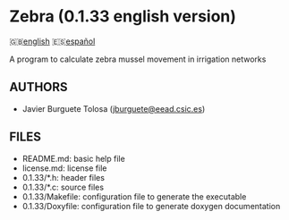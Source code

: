 Zebra (0.1.33 english version)
=============================

:uk:[english](README.md) :es:[español](README.es.md)

A program to calculate zebra mussel movement in irrigation networks

AUTHORS
-------

* Javier Burguete Tolosa (jburguete@eead.csic.es)

FILES
-----

* README.md: basic help file
* license.md: license file
* 0.1.33/\*.h: header files
* 0.1.33/\*.c: source files
* 0.1.33/Makefile: configuration file to generate the executable
* 0.1.33/Doxyfile: configuration file to generate doxygen documentation
